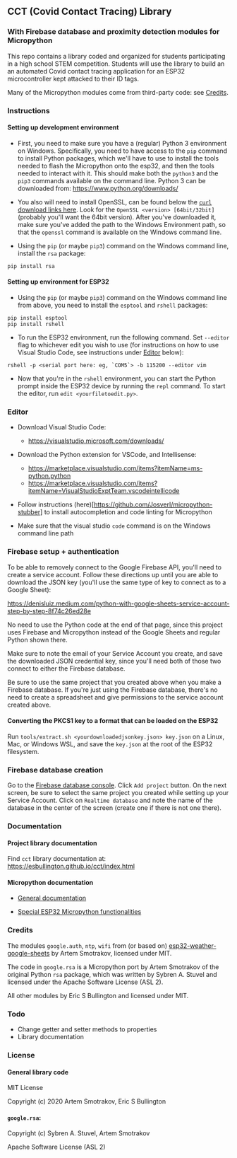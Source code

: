 ## CCT (Covid Contact Tracing) Library
### With Firebase database and proximity detection modules for Micropython

This repo contains a library coded and organized for students participating in a high school STEM competition. Students will use the library to build an an automated Covid contact tracing application for an ESP32 microcontroller kept attacked to their ID tags.

Many of the Micropython modules come from third-party code: see [Credits](#Credits).

### Instructions

#### Setting up development environment

- First, you need to make sure you have a (regular) Python 3 environment on Windows. Specifically, you need to have access to the `pip` command to install Python packages, which we'll have to use to install the tools needed to flash the Micropython onto the esp32, and then the tools needed to interact with it. This should make both the `python3` and the `pip3` commands available on the command line. Python 3 can be downloaded from: https://www.python.org/downloads/

- You also will need to install OpenSSL, can be found below the [`curl` download links here](https://curl.se/windows/). Look for the `OpenSSL <version> [64bit/32bit]` (probably you'll want the 64bit version). After you've downloaded it, make sure you've added the path to the Windows Environment path, so that the `openssl` command is available on the Windows command line.

- Using the `pip` (or maybe `pip3`) command on the Windows command line, install the `rsa` package:

```
pip install rsa
```

#### Setting up environment for ESP32

- Using the `pip` (or maybe `pip3`) command on the Windows command line from above, you need to install the `esptool` and `rshell` packages:

```
pip install esptool
pip install rshell
```

- To run the ESP32 environment, run the following command. Set `--editor` flag to whichever edit you wish to use (for instructions on how to use Visual Studio Code, see instructions under [Editor](#editor) below):

```
rshell -p <serial port here: eg, `COM5`> -b 115200 --editor vim
```

- Now that you're in the `rshell` environment, you can start the Python prompt inside the ESP32 device by running the `repl` command. To start the editor, run `edit <yourfiletoedit.py>`.

### Editor

- Download Visual Studio Code:
    - https://visualstudio.microsoft.com/downloads/

- Download the Python extension for VSCode, and Intellisense:
    - https://marketplace.visualstudio.com/items?itemName=ms-python.python
    - https://marketplace.visualstudio.com/items?itemName=VisualStudioExptTeam.vscodeintellicode

- Follow instructions (here)[https://github.com/Josverl/micropython-stubber] to install autocompletion and code linting for Micropython

- Make sure that the visual studio `code` command is on the Windows command line path

### Firebase setup + authentication

To be able to removely connect to the Google Firebase API, you'll need to create a service account. Follow these directions up until you are able to download the JSON key (you'll use the same type of key to connect as to a Google Sheet):

https://denisluiz.medium.com/python-with-google-sheets-service-account-step-by-step-8f74c26ed28e

No need to use the Python code at the end of that page, since this project uses Firebase and Micropython instead of the Google Sheets and regular Python shown there.

Make sure to note the email of your Service Account you create, and save the downloaded JSON credential key, since you'll need both of those two connect to either the Firebase database.

Be sure to use the same project that you created above when you make a Firebase database. If you're just using the Firebase database, there's no need to create a spreadsheet and give permissions to the service account created above.

#### Converting the PKCS1 key to a format that can be loaded on the ESP32
Run `tools/extract.sh <yourdownloadedjsonkey.json> key.json` on a Linux, Mac, or Windows WSL, and save the `key.json` at the root of the ESP32 filesystem.

### Firebase database creation

Go to the [Firebase database console](https://console.firebase.google.com/u/0/). Click `Add project` button. On the next screen, be sure to select the same project you created while setting up your Service Account. Click on `Realtime database` and note the name of the database in the center of the screen (create one if there is not one there).

### Documentation

#### Project library documentation

Find `cct` library documentation at: https://esbullington.github.io/cct/index.html

#### Micropython documentation

- [General documentation](https://docs.micropython.org/en/latest/index.html)

- [Special ESP32 Micropython functionalities](https://docs.micropython.org/en/latest/esp32/quickref.html)

### Credits

The modules `google.auth`, `ntp`, `wifi` from (or based on) [esp32-weather-google-sheets](https://github.com/artem-smotrakov/esp32-weather-google-sheets) by Artem Smotrakov, licensed under MIT.

The code in `google.rsa` is a Micropython port by Artem Smotrakov of the original Python `rsa` package, which was written by Sybren A. Stuvel and licensed under the Apache Software License (ASL 2).

All other modules by Eric S Bullington and licensed under MIT.


### Todo

- Change getter and setter methods to properties
- Library documentation

### License

#### General library code

MIT License

Copyright (c) 2020 Artem Smotrakov, Eric S Bullington

#### `google.rsa`:

Copyright (c) Sybren A. Stuvel, Artem Smotrakov

Apache Software License (ASL 2)
